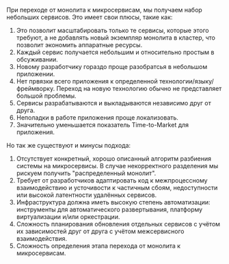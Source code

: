 При переходе от монолита к микросервисам, мы получаем набор небольших сервисов. Это имеет свои плюсы, такие как:
1. Это позволит масштабировать только те сервисы, которые этого требуют, а не добавлять новый экземпляр монолита в кластер, что позволит экономить аппаратные ресурсы.
2. Каждый сервис получается небольшим и относительно простым в обсуживании.
3. Новому разработчику гораздо проще разобратсья в небольшом приложении.
4. Нет првязки всего приложения к определенной технологии/языку/фреймворку. Переход на новую технологию обычно не представляет большой проблемы.
5. Сервисы разрабатываются и выкладываются независимо друг от друга.
6. Неполадки в работе приложения проще локализовать.
7. Значительно уменьшается показатель Time-to-Market для приложения.

Но так же существуют и минусы подхода:
1. Отсутствует конкретный, хорошо описанный алгоритм разбиения системы на микросервисы. В случае некорректного разделения мы рискуем получить "распределенный монолит".
2. Требует от разработчиков адаптировать код к межпроцессному взаимодействию и усточивости к частичным сбоям, недоступности или высокой латентности удалённых сервисов.
3. Инфраструктура должна иметь высокую степень автоматизации: инструменты для автоматического развертывания, платформу виртуализации и/или оркестрации.
4. Сложность планирования обновления отдельных сервисов с учётом их зависимостей друг от друга с учётом межсервисного взаимодействия.
5. Сложность определения этапа перехода от монолита к микросервисам.
